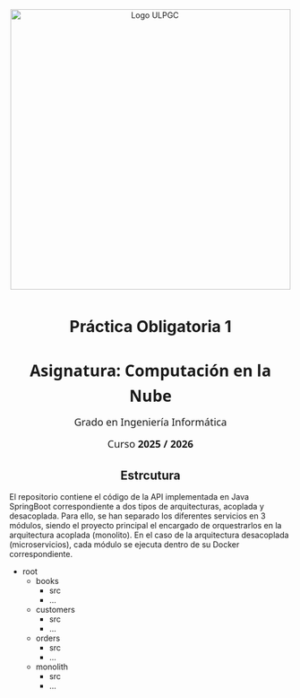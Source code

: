 <div align="center">
  <img src="https://www.eii.ulpgc.es/sites/default/files/eii-acron-mod.png"
       alt="Logo ULPGC"
       width="500"
       style="margin-bottom: 10px;">
</div>

<h1 align="center">Práctica Obligatoria 1</h1>

<div align="center" style="font-family: 'Segoe UI', sans-serif; line-height: 1.6; margin-top: 30px;">
  <h2 style="font-size: 28px; margin-bottom: 10px;">
    Asignatura: <span>Computación en la Nube</span>
  </h2>
  <p style="font-size: 18px; margin: 4px 0;">
    Grado en Ingeniería Informática
  </p>
  <p style="font-size: 18px; margin-top: 10px;">
    Curso <strong>2025 / 2026</strong>
  </p>
</div>

<h2 align="center">Estrcutura</h2>
El repositorio contiene el código de la API implementada en Java SpringBoot correspondiente a dos tipos de arquitecturas, acoplada y desacoplada. Para ello, se han separado los diferentes servicios en 3 módulos, siendo el proyecto principal el encargado de orquestrarlos en la arquitectura acoplada (monolito). En el caso de la arquitectura desacoplada (microservicios), cada módulo se ejecuta dentro de su Docker correspondiente.

- root
  - books
    - src
    - ...
  - customers
    - src
    - ...
  - orders
    - src
    - ...
  - monolith
    - src
    - ...
